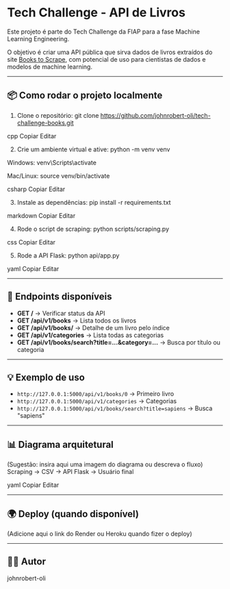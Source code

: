 # Tech Challenge - API de Livros

Este projeto é parte do Tech Challenge da FIAP para a fase Machine Learning Engineering.

O objetivo é criar uma API pública que sirva dados de livros extraídos do site [Books to Scrape](https://books.toscrape.com/), com potencial de uso para cientistas de dados e modelos de machine learning.

---

## 📦 Como rodar o projeto localmente

1. Clone o repositório:
git clone https://github.com/johnrobert-oli/tech-challenge-books.git

cpp
Copiar
Editar

2. Crie um ambiente virtual e ative:
python -m venv venv

Windows:
venv\Scripts\activate

Mac/Linux:
source venv/bin/activate

csharp
Copiar
Editar

3. Instale as dependências:
pip install -r requirements.txt

markdown
Copiar
Editar

4. Rode o script de scraping:
python scripts/scraping.py

css
Copiar
Editar

5. Rode a API Flask:
python api/app.py

yaml
Copiar
Editar

---

## 🚀 Endpoints disponíveis

- **GET /** → Verificar status da API  
- **GET /api/v1/books** → Lista todos os livros  
- **GET /api/v1/books/<id>** → Detalhe de um livro pelo índice  
- **GET /api/v1/categories** → Lista todas as categorias  
- **GET /api/v1/books/search?title=...&category=...** → Busca por título ou categoria

---

## 💡 Exemplo de uso

- `http://127.0.0.1:5000/api/v1/books/0` → Primeiro livro  
- `http://127.0.0.1:5000/api/v1/categories` → Categorias  
- `http://127.0.0.1:5000/api/v1/books/search?title=sapiens` → Busca "sapiens"

---

## 📊 Diagrama arquitetural

(Sugestão: insira aqui uma imagem do diagrama ou descreva o fluxo)
Scraping → CSV → API Flask → Usuário final

yaml
Copiar
Editar

---

## 🌍 Deploy (quando disponível)

(Adicione aqui o link do Render ou Heroku quando fizer o deploy)

---

## 👨‍💻 Autor

johnrobert-oli